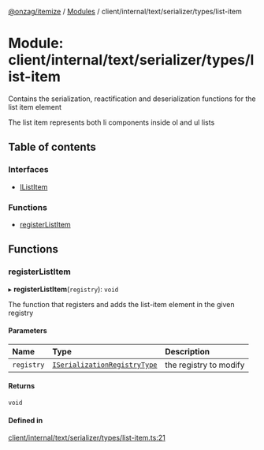[@onzag/itemize](../README.md) / [Modules](../modules.md) / client/internal/text/serializer/types/list-item

# Module: client/internal/text/serializer/types/list-item

Contains the serialization, reactification and deserialization functions
for the list item element

The list item represents both li components inside ol and ul lists

## Table of contents

### Interfaces

- [IListItem](../interfaces/client_internal_text_serializer_types_list_item.IListItem.md)

### Functions

- [registerListItem](client_internal_text_serializer_types_list_item.md#registerlistitem)

## Functions

### registerListItem

▸ **registerListItem**(`registry`): `void`

The function that registers and adds the list-item element in the given
registry

#### Parameters

| Name | Type | Description |
| :------ | :------ | :------ |
| `registry` | [`ISerializationRegistryType`](../interfaces/client_internal_text_serializer.ISerializationRegistryType.md) | the registry to modify |

#### Returns

`void`

#### Defined in

[client/internal/text/serializer/types/list-item.ts:21](https://github.com/onzag/itemize/blob/59702dd5/client/internal/text/serializer/types/list-item.ts#L21)
